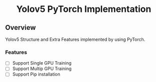 <div align='center'>
  <h1>Yolov5 PyTorch Implementation</h1>
</div>


## Overview
<p>Yolov5 Structure and Extra Features implemented by using PyTorch.</p>


### Features
- [ ] Support Single GPU Training  
- [ ] Support Multip GPU Training
- [ ] Support Pip installation

